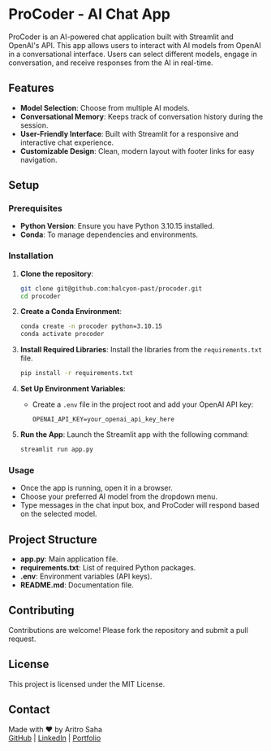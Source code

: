 # ProCoder - AI Chat App

ProCoder is an AI-powered chat application built with Streamlit and OpenAI's API. This app allows users to interact with AI models from OpenAI in a conversational interface. Users can select different models, engage in conversation, and receive responses from the AI in real-time.

## Features

- **Model Selection**: Choose from multiple AI models.
- **Conversational Memory**: Keeps track of conversation history during the session.
- **User-Friendly Interface**: Built with Streamlit for a responsive and interactive chat experience.
- **Customizable Design**: Clean, modern layout with footer links for easy navigation.

## Setup

### Prerequisites

- **Python Version**: Ensure you have Python 3.10.15 installed.
- **Conda**: To manage dependencies and environments.

### Installation

1. **Clone the repository**:
   ```bash
   git clone git@github.com:halcyon-past/procoder.git
   cd procoder
   ```

2. **Create a Conda Environment**:
   ```bash
   conda create -n procoder python=3.10.15
   conda activate procoder
   ```

3. **Install Required Libraries**:
   Install the libraries from the `requirements.txt` file.
   ```bash
   pip install -r requirements.txt
   ```

4. **Set Up Environment Variables**:
   - Create a `.env` file in the project root and add your OpenAI API key:
     ```
     OPENAI_API_KEY=your_openai_api_key_here
     ```

5. **Run the App**:
   Launch the Streamlit app with the following command:
   ```bash
   streamlit run app.py
   ```

### Usage

- Once the app is running, open it in a browser.
- Choose your preferred AI model from the dropdown menu.
- Type messages in the chat input box, and ProCoder will respond based on the selected model.

## Project Structure

- **app.py**: Main application file.
- **requirements.txt**: List of required Python packages.
- **.env**: Environment variables (API keys).
- **README.md**: Documentation file.

## Contributing

Contributions are welcome! Please fork the repository and submit a pull request.

## License

This project is licensed under the MIT License.

## Contact

Made with ❤️ by Aritro Saha  
[GitHub](https://github.com/yourusername)  |    [LinkedIn](https://www.linkedin.com/in/yourprofile)  |  [Portfolio](https://yourportfolio.com)